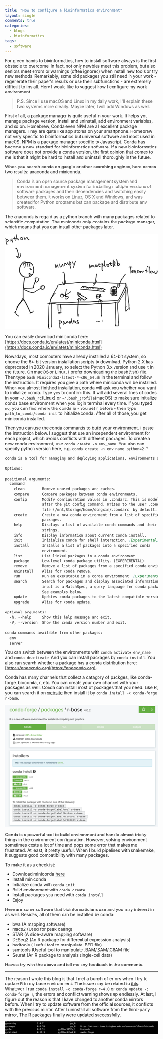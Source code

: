 ```yaml
---
title: "How to configure a bioinformatics environment"
layout: single
comments: true
categories:
  - blogs
  - bioinformatics
tags:
  - software
---
```


For green hands to bioinformatics, how to install software always is the first obstacle to overcome. In fact, not only newbies meet this problem, but also seniors meet errors or warnings (often ignored) when install new tools or try new methods. Remarkably, some old packages you still need in your work - regenerate their paper's results or use their subfunctions - are extremely difficult to install. Here I would like to suggest how I configure my work environment.  

> P.S. Since I use macOS and Linux in my daily work, I'll explain these two systems more clearly. Maybe later, I will add Windows as well.  

First of all, a package manager is quite useful in your work. It helps you manage package version, install and uninstall, add environment variables, and so on. Homebrew, Conda even NPM are all excellent package managers. They are quite like app stores on your smartphone. Homebrew not very specific to bioinformatics but universal software and most used in macOS. NPM is a package manager specific to Javascript. Conda has become a new standard for bioinformatics software. If a new bioinformatics software does not provide a conda version, the first opinion that comes to me is that it might be hard to install and uninstall thoroughly in the future.  

When you search conda on google or other searching engines, here comes two results: anaconda and miniconda.  

> Conda is an open source package management system and environment management system for installing multiple versions of software packages and their dependencies and switching easily between them. It works on Linux, OS X and Windows, and was created for Python programs but can package and distribute any software.  

The anaconda is regard as a python branch with many packages related to scientific computation. The miniconda only contains the package manager, which means that you can install other packages later.  

![python packge](/assets/images/posts_images/2020-09/python-package.png)

You can easily download miniconda here: [https://docs.conda.io/en/latest/miniconda.html](https://docs.conda.io/en/latest/miniconda.html)  

Nowadays, most computers have already installed a 64-bit system, so choose the 64-bit version installation scripts to download. Python 2.X has deprecated in 2020 January, so select the Python 3.x version and use it in the future. On macOS or Linux, I prefer downloading the bash(*.sh) file. Then type `bash Miniconda3-latest-*-x86_64.sh` in the terminal and follow the instruction. It requires you give a path where miniconda will be installed. When you almost finished installation, conda will ask you whether you want to initialize conda. Type `yes` to confirm this. It will add several lines of codes in your `~/.bash_rc`(Linux) or `~/.bash_profile`(macOS) to make sure initialize conda base environment when you login terminal every time. If you typed `no`, you can find where the conda is - you set it before - then type `path_to_conda/conda init` to initialize conda. After all of those, you get miniconda installed.  

Then you can use the conda commands to build your environment. I paste the instruction below. I suggest that use an independent environment for each project, which avoids conflicts with different packages. To create a new conda environment, use `conda create -n env_name`. You also can specify python version here, e.g. `conda create -n env_name python=2.7`  

```md
conda is a tool for managing and deploying applications, environments and packages.

Options:

positional arguments:
  command
    clean        Remove unused packages and caches.
    compare      Compare packages between conda environments.
    config       Modify configuration values in .condarc. This is modeled
                 after the git config command. Writes to the user .condarc
                 file (/mnt/Storage/home/dongxin/.condarc) by default.
    create       Create a new conda environment from a list of specified
                 packages.
    help         Displays a list of available conda commands and their help
                 strings.
    info         Display information about current conda install.
    init         Initialize conda for shell interaction. [Experimental]
    install      Installs a list of packages into a specified conda
                 environment.
    list         List linked packages in a conda environment.
    package      Low-level conda package utility. (EXPERIMENTAL)
    remove       Remove a list of packages from a specified conda environment.
    uninstall    Alias for conda remove.
    run          Run an executable in a conda environment. [Experimental]
    search       Search for packages and display associated information. The
                 input is a MatchSpec, a query language for conda packages.
                 See examples below.
    update       Updates conda packages to the latest compatible version.
    upgrade      Alias for conda update.

optional arguments:
  -h, --help     Show this help message and exit.
  -V, --version  Show the conda version number and exit.

conda commands available from other packages:
  env
  server
```  

You can switch between the environments with `conda activate env_name` and `conda deactivate`. And you can install packages by `conda install`. You also can search whether a package has a conda distribution here: [https://anaconda.org](https://anaconda.org).  

Conda has many channels that collect a catagory of packges, like conda-forge, bioconda, r, etc. You can create your own channel with your packages as well. Conda can install most of packages that you need. Like R, you can search it on [website](https://anaconda.org) then install it by `conda install -c conda-forge r-base`.  

![conda r base](/assets/images/posts_images/2020-09/conda-r-base.png)

Conda is s powerful tool to build environment and handle almost tricky things in the environment configuration. However, solving environment sometimes costs a lot of time and pops some error that makes me frustrated. At least, it pretty useful. When I build pipelines with snakemake, it suggests good compatibility with many packages.  

To make it as a checklist:

- Download miniconda [here](https://docs.conda.io/en/latest/miniconda.html)
- Install miniconda
- Initialize conda with `conda init`
- Build environment with `conda create`
- Install packages you need with `conda install`
- Enjoy

Here are some software that bioinformaticians use and you may interest in as well. Besides, all of them can be installed by conda:  

- bwa (A mapping software)
- macs2 (Used for peak calling)
- STAR (A slice-aware mapping software)
- DESeq2 (An R package for differential expression analysis)
- bedtools (Useful tool to manipulate .BED file)
- samtools (Useful tool to manipulate .BAM/.SAM/.CRAM file)
- Seurat (An R package to analysis single-cell data)

Have a try with the above and tell me any feedback in the comments.

------

The reason I wrote this blog is that I met a bunch of errors when I try to update R in my base environment. The issue may be related to [this](https://github.com/conda/conda/issues/9367). Whatever I run `conda install -c conda-forge r=4.0` or `conda update -c conda-forge r`, the errors and conflict warning shows up endlessly. At last, I figure out the reason is that I have changed to another conda mirrors before. When I try to update software from the official sources, it conflicts with the previous mirror. After I uninstall all software from the third-party mirror, The R packages finally were updated successfully.

![conda tsinghua conflict](/assets/images/posts_images/2020-09/conda-tsinghua-conflict.png)  
